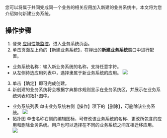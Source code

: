 您可以将属于共同完成同一个业务的相关应用加入新建的业务系统中。本文将为您介绍如何新建业务系统。

## 操作步骤



1.  登录 [应用性能监控](https://console.cloud.tencent.com/tapm/business)，进入业务系统页面。
2.  单击页面左上角的【新建业务系统】，在弹出的**新建业务系统**窗口中进行配置。
   - 业务系统名称：输入新业务系统的名称，支持任意字符。
   - 从左侧待选应用列表中，选择隶属于新业务系统的应用。
	![](https://main.qcloudimg.com/raw/4dc8613b0574411f2781f782f5d7c279.jpg)
3.  单击【确定】即可完成创建。
4. 新创建的业务系统将会根据字典排序规则显示在业务系统区，并展示在业务系统列表和拓扑图中。
 - 业务系统列表
 单击业务系统右侧【操作】项下的【删除】，可删除该业务系统。
 ![](https://main.qcloudimg.com/raw/284911ed25042ad9fb57e6d0c0a99559.jpg)
 - 拓扑图
单击名称右侧的编辑图标，可修改该业务系统的名称、更改所包含的应用和删除业务系统。用户也可以选择在不同的业务系统之间互相迁移应用。
![](https://main.qcloudimg.com/raw/cd516abc74cbd4476eb2cf9e34bc1dde.jpg)
